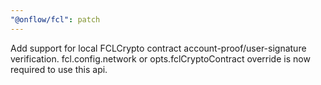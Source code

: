 ```yaml
---
"@onflow/fcl": patch
---
```


Add support for local FCLCrypto contract account-proof/user-signature verification. fcl.config.network or opts.fclCryptoContract override is now required to use this api.
